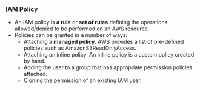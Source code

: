 ### IAM Policy
+ An IAM policy is **a rule** or **set of rules** defining the operations allowed/denied to be performed on an AWS resource.
+ Policies can be granted in a number of ways:
  + Attaching a **managed policy**. AWS provides a list of pre-defined policies such as AmazonS3ReadOnlyAccess.
  + Attaching an inline policy. An inline policy is a custom policy created by hand.
  + Adding the user to a group that has appropriate permission policies attached.
  + Cloning the permission of an existing IAM user.
  
